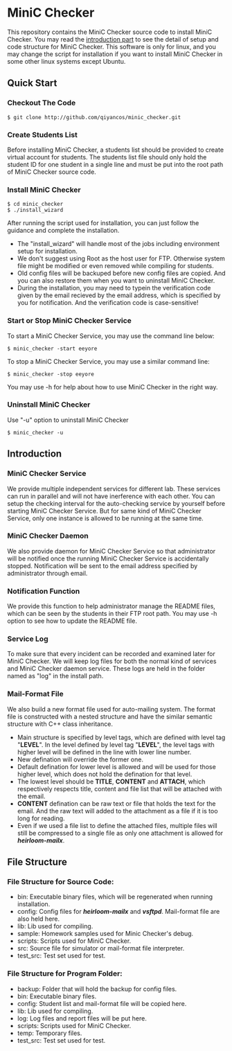 # MiniC Checker

This repository contains the MiniC Checker source code to install MiniC Checker. You may read the [introduction part](#quick) to see the detail of setup and code structure for MiniC Checker. This software is only for linux, and you may change the script for installation if you want to install MiniC Checker in some other linux systems except Ubuntu.

## Quick Start

### Checkout The Code

```shell
$ git clone http://github.com/qiyancos/minic_checker.git
```

### Create Students List

Before installing MiniC Checker, a students list should be provided to create virtual account for students. The students list file should only hold the student ID for one student in a single line and must be put into the root path of MiniC Checker source code.

### Install MiniC Checker

```shell
$ cd minic_checker
$ ./install_wizard
```

After running the script used for installation, you can just follow the guidance and complete the installation. 

- The "install_wizard" will handle most of the  jobs including environment setup for installation.
- We don't suggest using Root as the host user for FTP. Otherwise system file might be modified or even removed while compiling for students.
- Old config files will be backuped before new config files are copied. And you can also restore them when you want to uninstall MiniC Checker.
- During the installation, you may need to typein the verification code given by the email recieved by the email address, which is specified by you for notification. And the verification code is case-sensitive!

### Start or Stop MiniC Checker Service

To start a MiniC Checker Service, you may use the command line below:

```shell
$ minic_checker -start eeyore
```

To stop a MiniC Checker Service, you may use a similar command line:

```shell
$ minic_checker -stop eeyore
```

You may use -h for help about how to use MiniC Checker in the right way.

### Uninstall MiniC Checker

Use "-u" option to uninstall MiniC Checker

```shell
$ minic_checker -u
```

## <a name="quick"></a>Introduction

### MiniC Checker Service

We provide multiple independent services for different lab. These services can run in parallel and will not have inerference with each other. You can setup the checking interval for the auto-checking service by yourself before starting MiniC Checker Service. But for same kind of MiniC Checker Service, only one instance is allowed to be running at the same time. 

### MiniC Checker Daemon

We also provide daemon for MiniC Checker Service so that administrator will be notified once the running MiniC Checker Service is accidentally stopped. Notification will be sent to the email address specified by administrator through email.

### Notification Function

We provide this function to help administrator manage the README files, which can be seen by the students in their FTP root path. You may use -h option to see how to update the README file.

### Service Log

To make sure that every incident can be recorded and examined later for MiniC Checker. We will keep log files for both the normal kind of services and MiniC Checker daemon service. These logs are held in the folder named as "log" in the install path.  

### Mail-Format File

We also build a new format file used for auto-mailing system. The format file is constructed with a nested structure and have the similar semantic structure with C++ class inheritance. 

- Main structure is specified by level tags, which are defined with level tag "**LEVEL**". In the level defined by level tag "**LEVEL**", the level tags with higher level will be defined in the line with lower line number.
- New defination will override the former one.
- Default defination for lower level is allowed and will be used for those higher level, which does not hold the defination for that level.
- The lowest level should be **TITLE**, **CONTENT** and **ATTACH**, which respectively respects title, content and file list that will be attached with the email.
- **CONTENT** defination can be raw text or file that holds the text for the email. And the raw text will added to the attachment as a file if it is too long for reading.  
- Even if we used a file list to define the attached files, multiple files will still be compressed to a single file as only one attachment is allowed for ***heirloom-mailx***.

## File Structure

### File Structure for Source Code:

- bin: Executable binary files, which will be regenerated when running installation.
- config: Config files for ***heirloom-mailx*** and ***vsftpd***. Mail-format file are also held here.
- lib: Lib used for compiling.
- sample: Homework samples used for Minic Checker's debug.
- scripts: Scripts used for MiniC Checker.
- src: Source file for simulator or mail-format file interpreter.
- test_src: Test set used for test.

### File Structure for Program Folder:

- backup: Folder that will hold the backup for config files.
- bin: Executable binary files.
- config: Student list and mail-format file will be copied here.
- lib: Lib used for compiling.
- log: Log files and report files will be put here.
- scripts: Scripts used for MiniC Checker.
- temp: Temporary files.
- test_src: Test set used for test.

